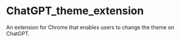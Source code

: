 # ChatGPT_theme_extension
An extension for Chrome that enables users to change the theme on ChatGPT.
